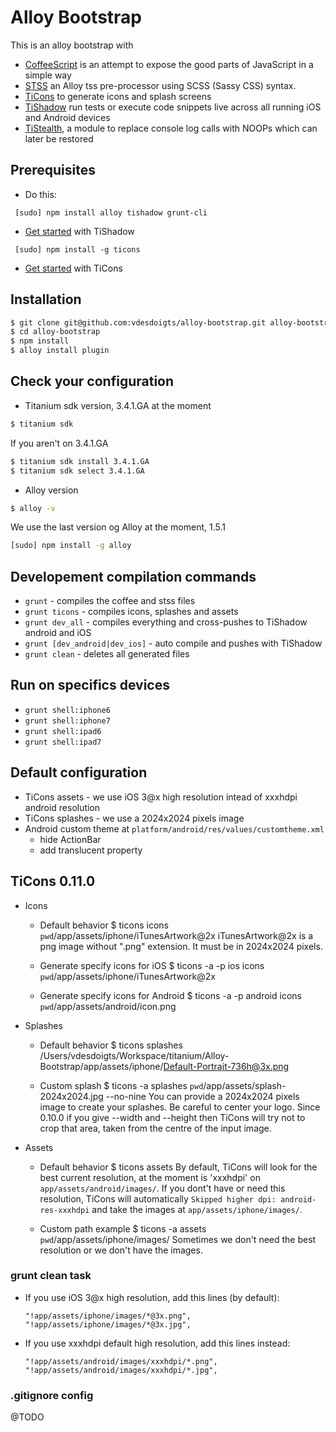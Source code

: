 # Alloy Bootstrap


This is an alloy bootstrap with
 * [CoffeeScript](http://coffeescript.org/) is an attempt to expose the good parts of JavaScript in a simple way
 * [STSS](https://github.com/RonaldTreur/STSS) an Alloy tss pre-processor using SCSS (Sassy CSS) syntax.
 * [TiCons](https://github.com/fokkezb/ticons-cli) to generate icons and splash screens
 * [TiShadow](https://github.com/dbankier/TiShadow) run tests or execute code snippets live across all running iOS and Android devices
 * [TiStealth](https://github.com/fokkezb/ti-stealth), a module to replace console log calls with NOOPs which can later be restored


## Prerequisites

 * Do this:
```
 [sudo] npm install alloy tishadow grunt-cli
```
 * [Get started](http://tishadow.yydigital.com/getting%20started) with TiShadow
```
 [sudo] npm install -g ticons
```
 * [Get started](https://github.com/fokkezb/ticons-cli) with TiCons


## Installation

```sh
$ git clone git@github.com:vdesdoigts/alloy-bootstrap.git alloy-bootstrap
$ cd alloy-bootstrap
$ npm install
$ alloy install plugin
```

## Check your configuration

 * Titanium sdk version, 3.4.1.GA at the moment
```sh
$ titanium sdk
```
If you aren't on 3.4.1.GA
```sh
$ titanium sdk install 3.4.1.GA
$ titanium sdk select 3.4.1.GA
```

 * Alloy version
```sh
$ alloy -v
```
We use the last version og Alloy at the moment, 1.5.1
```sh
[sudo] npm install -g alloy
```


## Developement compilation commands

 * `grunt` - compiles the coffee and stss files
 * `grunt ticons` - compiles icons, splashes and assets
 * `grunt dev_all` - compiles everything and cross-pushes to TiShadow android and iOS
 * `grunt [dev_android|dev_ios]` - auto compile and pushes with TiShadow
 * `grunt clean` - deletes all generated files

## Run on specifics devices

 * `grunt shell:iphone6`
 * `grunt shell:iphone7`
 * `grunt shell:ipad6`
 * `grunt shell:ipad7`


## Default configuration
 * TiCons assets - we use iOS 3@x high resolution intead of xxxhdpi android resolution
 * TiCons splashes - we use a 2024x2024 pixels image
 * Android custom theme at `platform/android/res/values/customtheme.xml`
    * hide ActionBar
    * add translucent property

## TiCons 0.11.0

 * Icons

    * Default behavior
    $ ticons icons
    `pwd`/app/assets/iphone/iTunesArtwork@2x
    iTunesArtwork@2x is a png image without ".png" extension. It must be in 2024x2024 pixels.

    * Generate specify icons for iOS
    $ ticons -a -p ios icons `pwd`/app/assets/iphone/iTunesArtwork@2x

    * Generate specify icons for Android
    $ ticons -a -p android icons `pwd`/app/assets/android/icon.png


 * Splashes

    * Default behavior
    $ ticons splashes
    /Users/vdesdoigts/Workspace/titanium/Alloy-Bootstrap/app/assets/iphone/Default-Portrait-736h@3x.png

    * Custom splash
    $ ticons -a splashes `pwd`/app/assets/splash-2024x2024.jpg --no-nine
    You can provide a 2024x2024 pixels image to create your splashes. Be careful to center your logo. Since 0.10.0 if you give --width <width> and --height <height> then TiCons will try not to crop that area, taken from the centre of the input image.


 * Assets

    * Default behavior
    $ ticons assets
    By default, TiCons will look for the best current resolution, at the moment is 'xxxhdpi' on `app/assets/android/images/`.
    If you dont't have or need this resolution, TiCons will automatically `Skipped higher dpi: android-res-xxxhdpi` and take the images at `app/assets/iphone/images/`.

    * Custom path example
    $ ticons -a assets `pwd`/app/assets/iphone/images/
    Sometimes we don't need the best resolution or we don't have the images.

### grunt clean task

 * If you use iOS 3@x high resolution, add this lines (by default):

    ```
    "!app/assets/iphone/images/*@3x.png",
    "!app/assets/iphone/images/*@3x.jpg",
    ```
 * If you use xxxhdpi default high resolution, add this lines instead:

    ```
    "!app/assets/android/images/xxxhdpi/*.png",
    "!app/assets/android/images/xxxhdpi/*.jpg",
    ```


### .gitignore config
@TODO
